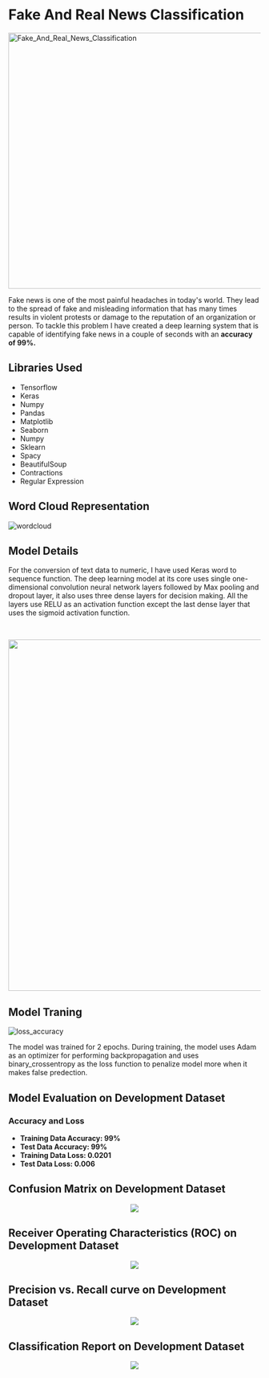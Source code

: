 # Fake And Real News Classification
<img src="https://ichef.bbci.co.uk/news/976/cpsprodpb/089D/production/_111750220_gettyimages-1215064495.jpg" alt="Fake_And_Real_News_Classification" width="1000" height="510">
<p>Fake news is one of the most painful headaches in today's world. They lead to the spread of fake and misleading information that has many times results in violent protests or damage to the reputation of an organization or person. To tackle this problem I have created a deep learning system that is capable of identifying fake news in a couple of seconds with an <b>accuracy of 99%.</b></p>
<h2>Libraries Used</h2>
<ul>
  <li>Tensorflow</li>
  <li>Keras</li>
  <li>Numpy</li>
  <li>Pandas </li>
  <li>Matplotlib</li>
  <li>Seaborn</li>
  <li>Numpy</li>
  <li>Sklearn</li>
  <li>Spacy</li>
  <li>BeautifulSoup</li>
  <li>Contractions</li>
  <li>Regular Expression</li>
</ul>
<h2>Word Cloud Representation</h2>
<img src="https://github.com/NavinBondade/Fake_And_Real_News_Classification/blob/main/Graphs/Word%20Cloud%20Representation.jpg" alt="wordcloud" >
<h2>Model Details</h2>
<p>For the conversion of text data to numeric, I have used Keras word to sequence function. The deep learning model at its core uses single one-dimensional convolution neural network layers followed by Max pooling and dropout layer,  it also uses three dense layers for decision making. All the layers use RELU as an activation function except the last dense layer that uses the sigmoid activation function.</p>
<br>
<p align="center">
  <img src="https://github.com/NavinBondade/Fake_And_Real_News_Classification/blob/main/Graphs/model.png" height="700">
</p>
<h2>Model Traning</h2>
<img src="https://github.com/NavinBondade/Fake_And_Real_News_Classification/blob/main/Graphs/Model%20Training.jpg" alt="loss_accuracy">
<p>The model was trained for 2 epochs. During training, the model uses Adam as an optimizer for performing backpropagation and uses binary_crossentropy as the loss function to penalize model more when it makes false predection.</p>
<h2>Model Evaluation on Development Dataset</h2>
<h3>Accuracy and Loss</h3>
<ul>
  <li><b>Training Data Accuracy: 99%</b></li>
  <li><b>Test Data Accuracy: 99%</b></li>
  <li><b>Training Data Loss: 0.0201</b></li> 
  <li><b>Test Data Loss: 0.006</b></li> 
</ul>
<h2>Confusion Matrix on Development Dataset</h2>
<p align="center">
<img src="https://github.com/NavinBondade/Fake_And_Real_News_Classification/blob/main/Graphs/Confusion%20Matrix%20Development%20Data.png">
</p>  
<h2>Receiver Operating Characteristics (ROC) on Development Dataset</h2>
<p align="center">
<img src="https://github.com/NavinBondade/Fake_And_Real_News_Classification/blob/main/Graphs/ROC.png">
</p>  
<h2>Precision vs. Recall curve on Development Dataset</h2>
<p align="center">
<img src="https://github.com/NavinBondade/Fake_And_Real_News_Classification/blob/main/Graphs/Precision%20vs.%20Recall%20curve.png">
</p>  
<h2>Classification Report on Development Dataset</h2>
<p align="center">
<img src="https://github.com/NavinBondade/Fake_And_Real_News_Classification/blob/main/Graphs/Classification%20Report%20development%20data.png">
</p>    
  







